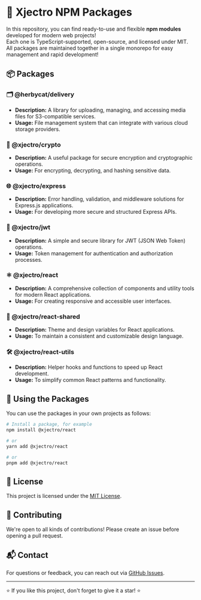 # 🚀 Xjectro NPM Packages

In this repository, you can find ready-to-use and flexible **npm modules** developed for modern web projects!  
Each one is TypeScript-supported, open-source, and licensed under MIT.  
All packages are maintained together in a single monorepo for easy management and rapid development!

## 📦 Packages

### 🗂️ @herbycat/delivery

- **Description:** A library for uploading, managing, and accessing media files for S3-compatible services.
- **Usage:** File management system that can integrate with various cloud storage providers.

### 🔐 @xjectro/crypto

- **Description:** A useful package for secure encryption and cryptographic operations.
- **Usage:** For encrypting, decrypting, and hashing sensitive data.

### 🌐 @xjectro/express

- **Description:** Error handling, validation, and middleware solutions for Express.js applications.
- **Usage:** For developing more secure and structured Express APIs.

### 🎫 @xjectro/jwt

- **Description:** A simple and secure library for JWT (JSON Web Token) operations.
- **Usage:** Token management for authentication and authorization processes.

### ⚛️ @xjectro/react

- **Description:** A comprehensive collection of components and utility tools for modern React applications.
- **Usage:** For creating responsive and accessible user interfaces.

### 🎨 @xjectro/react-shared

- **Description:** Theme and design variables for React applications.
- **Usage:** To maintain a consistent and customizable design language.

### 🛠️ @xjectro/react-utils

- **Description:** Helper hooks and functions to speed up React development.
- **Usage:** To simplify common React patterns and functionality.

## 🧩 Using the Packages

You can use the packages in your own projects as follows:

```bash
# Install a package, for example
npm install @xjectro/react

# or
yarn add @xjectro/react

# or
pnpm add @xjectro/react
```

## 📝 License

This project is licensed under the [MIT License](LICENSE).

## 🤝 Contributing

We're open to all kinds of contributions! Please create an issue before opening a pull request.

## 📬 Contact

For questions or feedback, you can reach out via [GitHub Issues](https://github.com/Xjectro/npm-packages/issues).

---

⭐ If you like this project, don't forget to give it a star! ⭐
